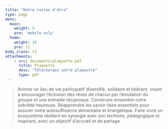 ```yaml
---
title: "Notre raison d'être"
type: page
menu:
  main:
    weight: 5
    pre: 'mobile-only'
  home:
    weight: 10
    pre: t1
body_class: t1
attachments:
    - src: documents/plaquette.pdf
      title: Plaquette
      desc: "Téléchargez notre plaquette"
      type: pdf
---
```


>Animer un lieu de vie participatif diversifié, solidaire et tolérant, visant à encourager 
>l’éclosion des rêves de chacun par l’émulation du groupe et une entraide réciproque.
>Construire ensemble notre sobriété heureuse.
>Réapprendre les savoir-faire essentiels pour assurer notre autosuffisance alimentaire et 
>énergétique. Faire vivre un écosystème résilient en synergie avec son territoire, 
>pédagogique et inspirant, avec un objectif d’accueil et de partage.